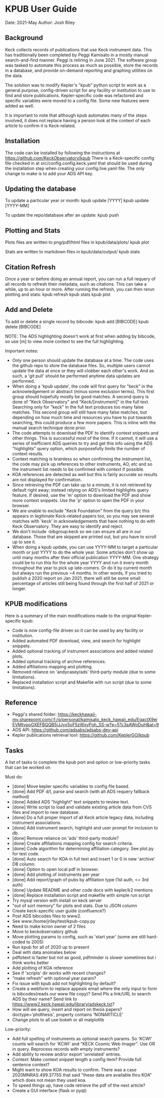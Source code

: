 # KPUB User Guide
Date: 2021-May
Author: Josh Riley


## Background
Keck collects records of publications that use Keck instrument data.  This has traditionally been completed by Peggi Kamisato in a mostly manual search-and-find manner.  Peggi is retiring in June 2021.  The software group was tasked to automate this process as much as possible, store the records in a database, and provide on-demand reporting and graphing utilities on the data.

The solution was to modify Kepler's "kpub" python script to work as a general purpose, config-driven script for any facility or institution to use to find and store publications.  Kepler-specific code was refactored and specific variables were moved to a config file.  Some new features were added as well.  

It is important to note that although kpub automates many of the steps involved, it does not replace having a person look at the context of each article to confirm it is Keck-related.  


## Installation
The code can be installed by following the instructions at https://github.com/KeckObservatory/kpub
There is a Keck-specific config file checked in at src/config.config.keck.yaml that should be used during the installation step when creating your config.live.yaml file.  The only change to make is to add your ADS API key.


## Updating the database
To update a particular year or month:
    kpub update [YYYY]
    kpub update [YYYY-MM]

To update the repo/database after an update:
    kpub push


## Plotting and Stats
Plots files are written to png/pdf/html files in kpub/data/plots/
    kpub plot

Stats are written to markdown files in kpub/data/output/
    kpub stats


## Citation Refresh
Once a year or before doing an annual report, you can run a full requery of all records to refresh their metadata, such as citations.  This can take a while, up to an hour or more.  After running the refresh, you can then rerun plotting and stats:
    kpub refresh
    kpub stats
    kpub plot


## Add and Delete
To add or delete a single record by bibcode:
    kpub add [BIBCODE] 
    kpub delete [BIBCODE] 

NOTE: The ADS highlighting doesn't work at first when adding by bibcode, so use [m] to view more context to see the full highlighting.

Important notes:
- Only one person should update the database at a time.  The code uses the github repo to store the database files. So, multiple users cannot update the data at once or they will clobber each other's work.  And as such, a 'git pull' should be performed anytime data updates are performed.
- When doing a 'kpub update', the code will first query for "keck" in the acknowledgement or abstract (minus some exclusion terms).  This first group should hopefully mostly be good matches.  A second query is done of "Keck Observatory" and "Keck/[instrument]" in the full text.  Searching only for "keck" in the full text produces too many false matches.  This second group will still have many false matches, but depending on how much time and resources you have to put towards searching, this could produce a few more papers.  This is inline with the manual search technique done prior.
- The code attempts to download the PDF to identify context snippets and other things.  This is successful most of the time. If it cannot, it will use a series of inefficient ADS queries to try and get this info using the ADS "highlights" query option, which purposefully limits the number of context results.
- Context matching is brainless so when confirming the instrument list, the code may pick up references to other instruments, AO, etc and so the instrument list needs to be confirmed with context if possible.
- KOA references are detected as well but this is fairly accurate so results are not displayed for confirmation. 
- Since retrieving the PDF can take up to a minute, it is not retrieved by default right away; instead relying on ADS's limited highlights query feature.  If desired, use the 'm' option to download the PDF and show more context snippets.  Use the 'p' option to open the PDF in your browser.
- We are unable to exclude "Keck Foundation" from the query b/c this appears in legitimate Keck-related papers too, so you may see several matches with 'keck' in acknowledgements that have nothing to do with Keck Observatory.  They are easy to identify and reject.
- We don't include -bibgroup:keck so we can ensure all are in our database.  Those that are skipped are printed out, but you have to scroll up to see it.
- When doing a kpub update, you can use YYYY-MM to target a particular month or just YYYY to do the whole year.  Some articles don't show up until many months after their official publication YYYY-MM.  One strategy could be to run this for the whole year YYYY and run it every month throughout the year to pick up late-comers.  Or do it by current month but always run the previous ~4 months.  In other words, if you tried to publish a 2020 report on Jan 2021, there will still be some small percentage of articles still being found through the first half of 2021 or longer.


## KPUB modifications
Here is a summary of the main modifications made to the original Kepler-specific kpub:

- Code is now config-file driven so it can be used by any facility or institution.
- Added automated PDF download, view, and search for highlight snippets.
- Added optional tracking of instrument associations and added related plots.
- Added optional tracking of archive references.
- Added affiliations mapping and plotting.
- Removed reliance on 'andycasey/ads' third-party module (due to some limitations).
- Replaced installation script and Makefile with run script (due to some limitations).


## Reference
- Peggi's shared folder:
https://keckhawaii-my.sharepoint.com/:f:/g/personal/kamisato_keck_hawaii_edu/EgactX9ejEVMtvpoGXEFBQQB5jJJyx5oF5zWxyPoh_SS-w?e=5%3aAWoDuH&at=9
- ADS API:
https://github.com/adsabs/adsabs-dev-api
- Kepler publications retrieval tool: 
https://github.com/KeplerGO/kpub


## Tasks
A list of tasks to complete the kpub port and option or low-priority tasks that can be worked on

Must do: 
- [done] Move kepler specific variables to config file based.
- [done] Add PDF d/l, parse and search (with alt ADS requery fallback method)
- [done] Added ADS "highlight" text snippets to review text.
- [done] Write script to load and validate existing article data from CVS files and import to new database. 
- [done] Do a full proper import of all Keck article legacy data, including instrument associations.
- [done] Add instrument search, highlight and user prompt for inclusion to db.
- [done] Remove reliance on 'ads' third-party module?
- [done] Create affiliations mapping config for search criteria. 
- [done] Code algorithm for determining affiliation category. See plot.py for test code.
- [done] Auto search for KOA in full text and insert 1 or 0 in new 'archive' DB column.
- [done] Option to open local pdf in browser.
- [done] Add plotting of instruments per year
- [done] Add report/graph of pubs by affiliation type (1st auth, <= 3rd auth) 
- [done] Update README and other code docs with kepler/k2 mentions
- [done] Replace installation script and makefile with simple run script
- Try mysql version with install on keck server
- "out of sort memory" for plots and stats.  Due to JSON column
- Create keck-specific user guide (confluence?)
- Post ADS bibcodes files to www2.
- See www:/home/jriley/test/kpub-copy.py
- Need to make kcron owner of 2 files
- Move to keckobservatory github 
- Move plotting params to config, such as 'start year' (some are still hard-coded to 2005)
- Run kpub for all of 2020 up to present 
- Deal with data anomalies below
- pdftotext is faster but not as good, pdfminder is slower sometimes but i think works better
- Add plotting of KOA reference
- See if 'scripts' dir works with recent changes?
- "make refresh" with optional year param?
- Fix issue with kpub add not highlighting by default?
- Create a webform to replace appeals email where the only input to form is bibcodes(reads our www file copy)? Send PIs a link/URL to search ADS by their name? Send link to https://www2.keck.hawaii.edu/library/adskeck.txt?
- How will we query, insert and report on thesis papers?  doctype='phdthesis', property contains 'NONARTICLE'
- Change plots to all use bokeh or all matplotlib


Low-priority:
- Add full spelling of instruments as optional search params.  So 'KCWI' counts will search for 'KCWI' and "KECK Cosmic Web Imager".  Use OR in query. Reprocess records with empty instruments?
- Add ability to review and/or export 'unrelated' entries.
- Context: Make context snippet length a config item? Provide full sentence context?
- Might want to show KOA results to confirm.  There was a case 2020MNRAS.499.3775S that said "these data are available thru KOA" which does not mean they used koa.
- To speed things up, have code retrieve the pdf of the next article? 
- Create a GUI interface (flask or pyqt)
